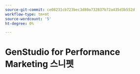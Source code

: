 ```yaml
---
source-git-commit: ce08231cb723bec3d80a732837b72a435d3b552d
workflow-type: tm+mt
source-wordcount: '5'
ht-degree: 0%

---
```

# GenStudio for Performance Marketing 스니펫
